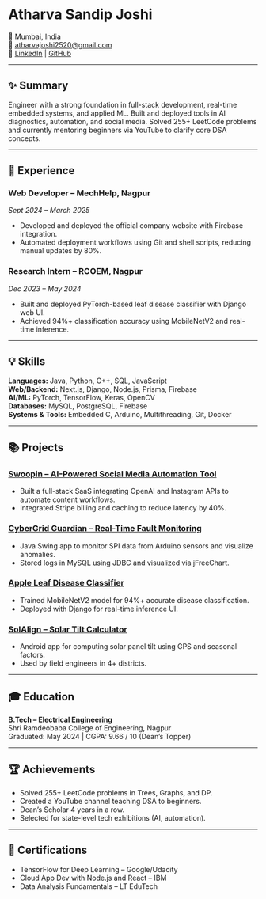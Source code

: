 # Atharva Sandip Joshi

📍 Mumbai, India  
📧 [atharvajoshi2520@gmail.com](mailto:atharvajoshi2520@gmail.com)  
🔗 [LinkedIn](https://linkedin.com/in/atharva20) | [GitHub](https://github.com/atharva20-coder)

---

## ✨ Summary

Engineer with a strong foundation in full-stack development, real-time embedded systems, and applied ML. Built and deployed tools in AI diagnostics, automation, and social media. Solved 255+ LeetCode problems and currently mentoring beginners via YouTube to clarify core DSA concepts.

---

## 💼 Experience

### Web Developer – MechHelp, Nagpur  
*Sept 2024 – March 2025*  
- Developed and deployed the official company website with Firebase integration.  
- Automated deployment workflows using Git and shell scripts, reducing manual updates by 80%.

### Research Intern – RCOEM, Nagpur  
*Dec 2023 – May 2024*  
- Built and deployed PyTorch-based leaf disease classifier with Django web UI.  
- Achieved 94%+ classification accuracy using MobileNetV2 and real-time inference.

---

## 💡 Skills

**Languages:** Java, Python, C++, SQL, JavaScript  
**Web/Backend:** Next.js, Django, Node.js, Prisma, Firebase  
**AI/ML:** PyTorch, TensorFlow, Keras, OpenCV  
**Databases:** MySQL, PostgreSQL, Firebase  
**Systems & Tools:** Embedded C, Arduino, Multithreading, Git, Docker  

---

## 📚 Projects

### [Swoopin – AI-Powered Social Media Automation Tool](https://swoopin.vercel.app)
- Built a full-stack SaaS integrating OpenAI and Instagram APIs to automate content workflows.  
- Integrated Stripe billing and caching to reduce latency by 40%.

### [CyberGrid Guardian – Real-Time Fault Monitoring](https://github.com/atharva20-coder/cyberGrid)
- Java Swing app to monitor SPI data from Arduino sensors and visualize anomalies.  
- Stored logs in MySQL using JDBC and visualized via jFreeChart.

### [Apple Leaf Disease Classifier](https://colab.research.google.com/drive/172facR1dMm7p9kZMLFWLLiNpj-mZDgsh)
- Trained MobileNetV2 model for 94%+ accurate disease classification.  
- Deployed with Django for real-time inference UI.

### [SolAlign – Solar Tilt Calculator](https://devatharvajoshi.vercel.app/solalign)
- Android app for computing solar panel tilt using GPS and seasonal factors.  
- Used by field engineers in 4+ districts.

---

## 🎓 Education

**B.Tech – Electrical Engineering**  
Shri Ramdeobaba College of Engineering, Nagpur  
Graduated: May 2024 | CGPA: 9.66 / 10 (Dean’s Topper)

---

## 🏆 Achievements

- Solved 255+ LeetCode problems in Trees, Graphs, and DP.  
- Created a YouTube channel teaching DSA to beginners.  
- Dean’s Scholar 4 years in a row.  
- Selected for state-level tech exhibitions (AI, automation).

---

## 📖 Certifications

- TensorFlow for Deep Learning – Google/Udacity  
- Cloud App Dev with Node.js and React – IBM  
- Data Analysis Fundamentals – LT EduTech
